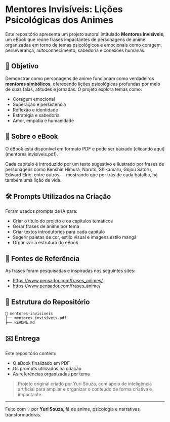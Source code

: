 
# Mentores Invisíveis: Lições Psicológicas dos Animes

Este repositório apresenta um projeto autoral intitulado **Mentores Invisíveis**, um eBook que reúne frases impactantes de personagens de anime organizadas em torno de temas psicológicos e emocionais como coragem, perseverança, autoconhecimento, sabedoria e conexões humanas.

## 🎯 Objetivo

Demonstrar como personagens de anime funcionam como verdadeiros **mentores simbólicos**, oferecendo lições psicológicas profundas por meio de suas falas, atitudes e jornadas. O projeto explora temas como:

- Coragem emocional
- Superação e persistência
- Reflexão e identidade
- Estratégia e sabedoria
- Amor, empatia e humanidade

## 📘 Sobre o eBook

O eBook está disponível em formato PDF e pode ser baixado [clicando aqui](mentores invisíveis.pdf).

Cada capítulo é introduzido por um texto sugestivo e ilustrado por frases de personagens como Kenshin Himura, Naruto, Shikamaru, Gojou Satoru, Edward Elric, entre outros — mostrando que por trás de cada batalha, há também uma lição de vida.

## 🛠️ Prompts Utilizados na Criação

Foram usados prompts de IA para:

- Criar o título do projeto e os capítulos temáticos
- Gerar frases de anime por tema
- Criar textos introdutórios para cada capítulo
- Sugerir paletas de cor, estilo visual e imagens estilo mangá
- Organizar a estrutura do eBook

## 🔗 Fontes de Referência

As frases foram pesquisadas e inspiradas nos seguintes sites:

- https://www.pensador.com/frases_animes/
- https://www.pensador.com/frases_anime/

## 📂 Estrutura do Repositório

```
📁 mentores-invisiveis
├── mentores invisíveis.pdf
├── README.md
```

## ✉️ Entrega

Este repositório contém:
- O eBook finalizado em PDF
- Os prompts utilizados na criação
- As referências organizadas por tema

> Projeto original criado por Yuri Souza, com apoio de inteligência artificial para ampliar e organizar o conteúdo de forma criativa e impactante.

---

Feito com 💡 por **Yuri Souza**, fã de anime, psicologia e narrativas transformadoras.
